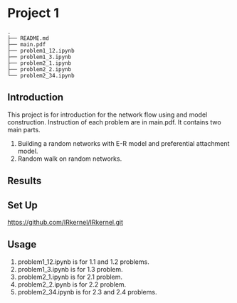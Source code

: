 
Project 1
===
```
.
├── README.md
├── main.pdf
├── problem1_12.ipynb
├── problem1_3.ipynb
├── problem2_1.ipynb
├── problem2_2.ipynb
└── problem2_34.ipynb
```

Introduction
---
This project is for introduction for the network flow using and model construction. Instruction of each problem are in main.pdf.
It contains two main parts.

1. Building a random networks with E-R model and preferential attachment model.
2. Random walk on random networks.

Results
---


Set Up
---
https://github.com/IRkernel/IRkernel.git

Usage
---
1. problem1_12.ipynb is for 1.1 and 1.2 problems.
2. problem1_3.ipynb is for 1.3 problem.
3. problem2_1.ipynb is for 2.1 problem.
4. problem2_2.ipynb is for 2.2 problem.
5. problem2_34.ipynb is for 2.3 and 2.4 problems.
